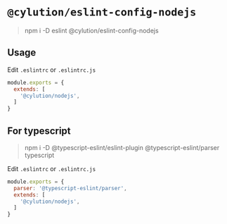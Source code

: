 # `@cylution/eslint-config-nodejs`

> npm i -D eslint @cylution/eslint-config-nodejs

## Usage

Edit ``.eslintrc`` or ``.eslintrc.js``
```js
module.exports = {
  extends: [
    '@cylution/nodejs',
  ]
}
```

## For typescript
> npm i -D @typescript-eslint/eslint-plugin @typescript-eslint/parser typescript

Edit ``.eslintrc`` or ``.eslintrc.js``
```js
module.exports = {
  parser: '@typescript-eslint/parser',
  extends: [
    '@cylution/nodejs',
  ]
}
```
